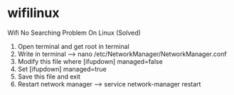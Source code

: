# wifilinux
Wifi No Searching Problem On Linux (Solved)

1. Open terminal and get root in terminal
2. Write in terminal --> nano /etc/NetworkManager/NetworkManager.conf
3. Modify this file where [ifupdown] managed=false
4. Set [ifupdown] managed=true
5. Save this file and exit
6. Restart network manager --> service network-manager restart
